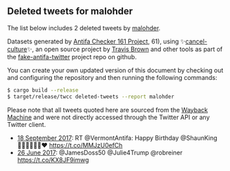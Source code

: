 ## Deleted tweets for malohder

The list below includes 2 deleted tweets by
[malohder](https://twitter.com/malohder).



Datasets generated by [Antifa Checker 161 Project](https://twitter.com/antifacheck161), 61), using ✨[cancel-culture](https://github.com/travisbrown/cancel-culture)✨, an open source project by 
[Travis Brown](https://twitter.com/travisbrown) and other tools as part of the 
[fake-antifa-twitter](https://github.com/antifacheck161/fake-antifa-twitter) project repo on github.

You can create your own updated version of this document by checking out and configuring the
repository and then running the following commands:

```bash
$ cargo build --release
$ target/release/twcc deleted-tweets --report malohder
```

Please note that all tweets quoted here are sourced from the
[Wayback Machine](https://web.archive.org) and were not directly accessed through the Twitter API or
any Twitter client.

* [18 September 2017](https://web.archive.org/web/20170918122400/https://twitter.com/malohder/status/909754880788705281): RT @VermontAntifa: Happy Birthday @ShaunKing ✊🏾💥🎂🍰🎈❤️ https://t.co/MMJzU0efCh <!--909754880788705281-->
* [26 June 2017](https://web.archive.org/web/20170626174514/https://twitter.com/malohder/status/879395141081018369): @JamesDoss50 @Julie4Trump @robreiner  https://t.co/KX8JF9imwg <!--879395141081018369-->
